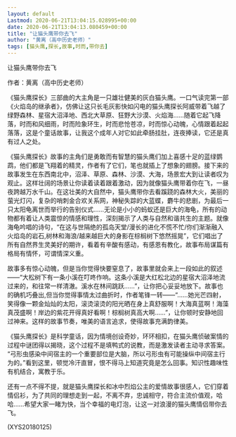 ```yaml
---
layout: default
Lastmod: 2020-06-21T13:04:15.028995+00:00
date: 2020-06-21T13:04:13.080459+00:00
title: "让猫头鹰带你去飞"
author: "黄离（高中历史老师）"
tags: [猫头鹰,探长,故事,时而,带你去]
---
```


让猫头鹰带你去飞

作者：黄离（高中历史老师）

《猫头鹰探长》三部曲的大主角是一只雄壮健美的灰白猫头鹰。一口气读完第一部《火焰岛的继承者》，仿佛让这只长毛灰影快如闪电的猫头鹰探长阿威带着飞越了绿野森林、星宿大沼泽地、西北大草原、狂野大沙漠、火焰海……随着它起飞降落，时而和风细雨，时而险象环生，时而悲怆苍凉，时而惊心动魄，心情跟着起起落落，这是个童话故事，让我这个成年人对它如此牵肠挂肚，连夜捧读，它还是真有过人之处。

《猫头鹰探长》故事的主角们是勇敢而有智慧的猫头鹰们加上喜感十足的蓝绿鹦鹉，他们都是飞翔着的精灵，作者有了它们，笔也就插上了想象的翅膀。接下来的故事发生在东西南北中，沼泽、草原、森林、沙漠、大海，场景宏大到让读者叹为观止。这样壮阔的场景让你读着读着跟着激动，因为就像猫头鹰带着你在飞，一昼夜跨越万水千山。在这壮美的大自然中，猫头鹰带你去看蹊跷的森林大火，美丽的萤光灯闪，复杂的哨刺金合欢关系网，神秘失踪的大蓝蝶，麝牛的悲剧，为最后一只太阳龟离世而举行的告别仪式……无论是小小的蚂蚁还是巨大的海龟，所有的动物都有着让人类震惊的情感和理性，深刻揭示了人类与自然和谐共生的主题。就像海龟吟唱的诗句，“在这与世隔绝的孤岛天堂/漫长的进化不慌不忙/你们渐渐融入火焰岛的岩石,树林和海浪/越来越巨大的身影在棕榈树下悠然摇晃”，它们唱出了所有自然界生灵美好的期许，看着有辛酸有感动，有感恩有教化，故事布局谋篇有格局有情怀，可谓情深义重。

故事多有惊心动魄，但是当你觉得快要窒息了，故事里就会来上一段如此的叙述——“大松树下有一条小溪在叮咚作响。这条小溪是大红松北边的星宿大沼泽地流过来的，和往常一样清澈。溪水在林间跳跃……”，让你把心妥妥地放下。故事也的确机巧叠出,但当你觉得事情太过曲折时，作者笔锋一转——“……她光芒四射，笑得像一颗金灿灿的太阳，滚烫滚烫的阳光晒在身上真舒服啊！大海真蓝啊！海藻真茂盛啊！岸边的紫花开得真好看啊！棕榈树真高大啊……”，让你顿时安静地回过神来。这样的故事节奏，唯美的语言追求，使得故事充满韵律美。

《猫头鹰探长》是科学童话，因为情境创设奇妙，环环相扣，在猫头鹰侦破案情的过程中谜团得以揭晓，这个过程不是填鸭式的说教，而是激发读者主动寻求答案。 “弓形虫感染中间宿主的一个重要部位是大脑，所以弓形虫有可能操纵中间宿主行为的。”看到这里，顿觉冷汗直冒，恨不得马上知道究竟是怎么回事。知识性趣味性有机结合，寓教于乐。

还有一点不得不提，就是猫头鹰探长和冰中烈焰公主的爱情故事很感人，它们穿着情侣衫，为了共同的理想走到一起，不离不弃，忠诚相守，符合主流价值观，哈哈……希望大家一睹为快，当个幸福的电灯泡，让这一对浪漫的猫头鹰情侣带你去飞。

(XYS20180125)

